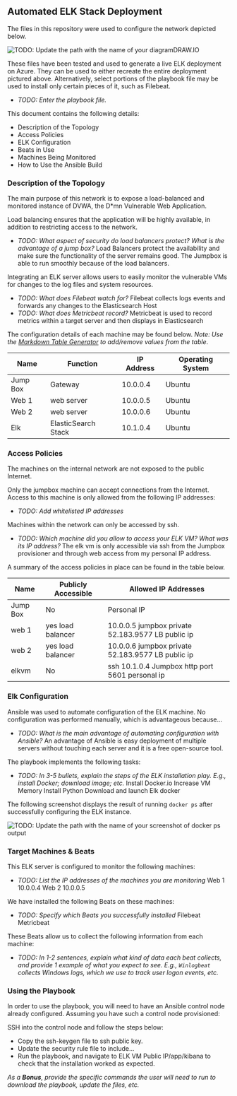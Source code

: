 ## Automated ELK Stack Deployment

The files in this repository were used to configure the network depicted below.

![TODO: Update the path with the name of your diagram](Images/diagram_filename.png)DRAW.IO

These files have been tested and used to generate a live ELK deployment on Azure. They can be used to either recreate the entire deployment pictured above. Alternatively, select portions of the playbook file may be used to install only certain pieces of it, such as Filebeat.

  - _TODO: Enter the playbook file._



This document contains the following details:
- Description of the Topology
- Access Policies
- ELK Configuration
 - Beats in Use
 - Machines Being Monitored
- How to Use the Ansible Build


### Description of the Topology

The main purpose of this network is to expose a load-balanced and monitored instance of DVWA, the D*mn Vulnerable Web Application.

Load balancing ensures that the application will be highly available, in addition to restricting access to the network.
- _TODO: What aspect of security do load balancers protect? What is the advantage of a jump box?_
Load Balancers protect the availability and make sure the functionality of the server remains good. The Jumpbox is able to run smoothly because of the load balancers. 

Integrating an ELK server allows users to easily monitor the vulnerable VMs for changes to the log files and system resources.
- _TODO: What does Filebeat watch for?_ 
Filebeat collects logs events and forwards any changes to the Elasticsearch Host
- _TODO: What does Metricbeat record?_
Metricbeat is used to record metrics within a target server and then displays in Elasticsearch

The configuration details of each machine may be found below.
_Note: Use the [Markdown Table Generator](http://www.tablesgenerator.com/markdown_tables) to add/remove values from the table_.

| Name     | Function | IP Address | Operating System |
|----------|----------|------------|------------------------------------|
| Jump Box | Gateway | 10.0.0.4   | Ubuntu               |
| Web 1   | web server  | 10.0.0.5   | Ubuntu               |
| Web 2   | web server  | 10.0.0.6   | Ubuntu               |
| Elk     |  ElasticSearch Stack |  10.1.0.4  | Ubuntu      |





### Access Policies

The machines on the internal network are not exposed to the public Internet. 

Only the jumpbox machine can accept connections from the Internet. Access to this machine is only allowed from the following IP addresses:
- _TODO: Add whitelisted IP addresses_

Machines within the network can only be accessed by ssh.


- _TODO: Which machine did you allow to access your ELK VM? What was its IP address?_
The elk vm is only accessible via ssh from the Jumpbox provisioner and through web access from my personal IP address.

A summary of the access policies in place can be found in the table below.

| Name     | Publicly Accessible | Allowed IP Addresses |
|----------|---------------------|-------------------------------------------------------|
| Jump Box | No                           | Personal IP                                              |
| web 1         |  yes load balancer   | 10.0.0.5 jumpbox private 52.183.9577 LB public ip  |
| web 2         |  yes load balancer   | 10.0.0.6 jumpbox private 52.183.9577 LB public ip  |
| elkvm         |  No                           | ssh 10.1.0.4 Jumpbox http port 5601 personal ip     |

### Elk Configuration

Ansible was used to automate configuration of the ELK machine. No configuration was performed manually, which is advantageous because...
- _TODO: What is the main advantage of automating configuration with Ansible?_
An advantage of Ansible is easy deployment of multiple servers without touching each server and it is a free open-source tool. 

The playbook implements the following tasks:
- _TODO: In 3-5 bullets, explain the steps of the ELK installation play. E.g., install Docker; download image; etc._
Install Docker.io
Increase VM Memory 
Install Python
Download and launch Elk docker





The following screenshot displays the result of running `docker ps` after successfully configuring the ELK instance.

![TODO: Update the path with the name of your screenshot of docker ps output](Images/docker_ps_output.png)



### Target Machines & Beats
This ELK server is configured to monitor the following machines:
- _TODO: List the IP addresses of the machines you are monitoring_
Web 1 10.0.0.4
Web 2 10.0.0.5

We have installed the following Beats on these machines:
- _TODO: Specify which Beats you successfully installed_
Filebeat
Metricbeat

These Beats allow us to collect the following information from each machine:
- _TODO: In 1-2 sentences, explain what kind of data each beat collects, and provide 1 example of what you expect to see. E.g., `Winlogbeat` collects Windows logs, which we use to track user logon events, etc._

### Using the Playbook
In order to use the playbook, you will need to have an Ansible control node already configured. Assuming you have such a control node provisioned: 

SSH into the control node and follow the steps below:
- Copy the ssh-keygen file to ssh public key.
- Update the security rule file to include...
- Run the playbook, and navigate to ELK VM Public IP/app/kibana to check that the installation worked as expected.


_As a **Bonus**, provide the specific commands the user will need to run to download the playbook, update the files, etc._

